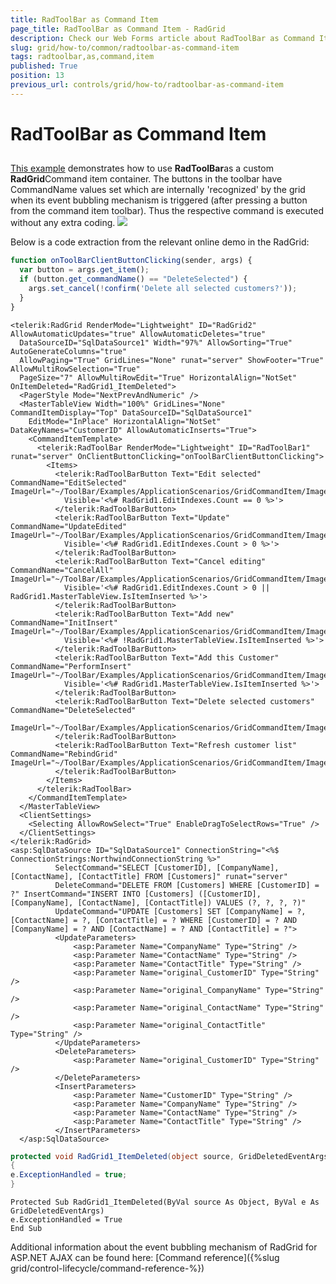 ```yaml
---
title: RadToolBar as Command Item
page_title: RadToolBar as Command Item - RadGrid
description: Check our Web Forms article about RadToolBar as Command Item.
slug: grid/how-to/common/radtoolbar-as-command-item
tags: radtoolbar,as,command,item
published: True
position: 13
previous_url: controls/grid/how-to/radtoolbar-as-command-item
---
```


# RadToolBar as Command Item



##

[This example](https://demos.telerik.com/aspnet-ajax/toolbar/examples/applicationscenarios/gridcommanditem/defaultcs.aspx?product=grid) demonstrates how to use **RadToolBar**as a custom **RadGrid**Command item container. The buttons in the toolbar have CommandName values set which are internally 'recognized' by the grid when its event bubbling mechanism is triggered (after pressing a button from the command item toolbar). Thus the respective command is executed without any extra coding.
![](../images/grdToolBarAsCommandItem_thumb.png)

Below is a code extraction from the relevant online demo in the RadGrid:



````JavaScript
function onToolBarClientButtonClicking(sender, args) {
  var button = args.get_item();
  if (button.get_commandName() == "DeleteSelected") {
    args.set_cancel(!confirm('Delete all selected customers?'));
  }
}
````
````ASP.NET
<telerik:RadGrid RenderMode="Lightweight" ID="RadGrid2" AllowAutomaticUpdates="true" AllowAutomaticDeletes="true"
  DataSourceID="SqlDataSource1" Width="97%" AllowSorting="True" AutoGenerateColumns="true"
  AllowPaging="True" GridLines="None" runat="server" ShowFooter="True" AllowMultiRowSelection="True"
  PageSize="7" AllowMultiRowEdit="True" HorizontalAlign="NotSet" OnItemDeleted="RadGrid1_ItemDeleted">
  <PagerStyle Mode="NextPrevAndNumeric" />
  <MasterTableView Width="100%" GridLines="None" CommandItemDisplay="Top" DataSourceID="SqlDataSource1"
    EditMode="InPlace" HorizontalAlign="NotSet" DataKeyNames="CustomerID" AllowAutomaticInserts="True">
    <CommandItemTemplate>
      <telerik:RadToolBar RenderMode="Lightweight" ID="RadToolBar1" runat="server" OnClientButtonClicking="onToolBarClientButtonClicking">
        <Items>
          <telerik:RadToolBarButton Text="Edit selected" CommandName="EditSelected" ImageUrl="~/ToolBar/Examples/ApplicationScenarios/GridCommandItem/Images/Edit.gif"
            Visible='<%# RadGrid1.EditIndexes.Count == 0 %>'>
          </telerik:RadToolBarButton>
          <telerik:RadToolBarButton Text="Update" CommandName="UpdateEdited" ImageUrl="~/ToolBar/Examples/ApplicationScenarios/GridCommandItem/Images/Update.gif"
            Visible='<%# RadGrid1.EditIndexes.Count > 0 %>'>
          </telerik:RadToolBarButton>
          <telerik:RadToolBarButton Text="Cancel editing" CommandName="CancelAll" ImageUrl="~/ToolBar/Examples/ApplicationScenarios/GridCommandItem/Images/Cancel.gif"
            Visible='<%# RadGrid1.EditIndexes.Count > 0 || RadGrid1.MasterTableView.IsItemInserted %>'>
          </telerik:RadToolBarButton>
          <telerik:RadToolBarButton Text="Add new" CommandName="InitInsert" ImageUrl="~/ToolBar/Examples/ApplicationScenarios/GridCommandItem/Images/AddRecord.gif"
            Visible='<%# !RadGrid1.MasterTableView.IsItemInserted %>'>
          </telerik:RadToolBarButton>
          <telerik:RadToolBarButton Text="Add this Customer" CommandName="PerformInsert" ImageUrl="~/ToolBar/Examples/ApplicationScenarios/GridCommandItem/Images/Insert.gif"
            Visible='<%# RadGrid1.MasterTableView.IsItemInserted %>'>
          </telerik:RadToolBarButton>
          <telerik:RadToolBarButton Text="Delete selected customers" CommandName="DeleteSelected"
            ImageUrl="~/ToolBar/Examples/ApplicationScenarios/GridCommandItem/Images/Delete.gif">
          </telerik:RadToolBarButton>
          <telerik:RadToolBarButton Text="Refresh customer list" CommandName="RebindGrid" ImageUrl="~/ToolBar/Examples/ApplicationScenarios/GridCommandItem/Images/Refresh.gif">
          </telerik:RadToolBarButton>
        </Items>
      </telerik:RadToolBar>
    </CommandItemTemplate>
  </MasterTableView>
  <ClientSettings>
    <Selecting AllowRowSelect="True" EnableDragToSelectRows="True" />
  </ClientSettings>
</telerik:RadGrid>
<asp:SqlDataSource ID="SqlDataSource1" ConnectionString="<%$ ConnectionStrings:NorthwindConnectionString %>"
          SelectCommand="SELECT [CustomerID], [CompanyName], [ContactName], [ContactTitle] FROM [Customers]" runat="server"
          DeleteCommand="DELETE FROM [Customers] WHERE [CustomerID] = ?" InsertCommand="INSERT INTO [Customers] ([CustomerID], [CompanyName], [ContactName], [ContactTitle]) VALUES (?, ?, ?, ?)"
          UpdateCommand="UPDATE [Customers] SET [CompanyName] = ?, [ContactName] = ?, [ContactTitle] = ? WHERE [CustomerID] = ? AND [CompanyName] = ? AND [ContactName] = ? AND [ContactTitle] = ?">
          <UpdateParameters>
              <asp:Parameter Name="CompanyName" Type="String" />
              <asp:Parameter Name="ContactName" Type="String" />
              <asp:Parameter Name="ContactTitle" Type="String" />
              <asp:Parameter Name="original_CustomerID" Type="String" />
              <asp:Parameter Name="original_CompanyName" Type="String" />
              <asp:Parameter Name="original_ContactName" Type="String" />
              <asp:Parameter Name="original_ContactTitle" Type="String" />
          </UpdateParameters>
          <DeleteParameters>
              <asp:Parameter Name="original_CustomerID" Type="String" />
          </DeleteParameters>
          <InsertParameters>
              <asp:Parameter Name="CustomerID" Type="String" />
              <asp:Parameter Name="CompanyName" Type="String" />
              <asp:Parameter Name="ContactName" Type="String" />
              <asp:Parameter Name="ContactTitle" Type="String" />
          </InsertParameters>
  </asp:SqlDataSource>
````
````C#
protected void RadGrid1_ItemDeleted(object source, GridDeletedEventArgs e)
{
e.ExceptionHandled = true;
}
````
````VB
Protected Sub RadGrid1_ItemDeleted(ByVal source As Object, ByVal e As GridDeletedEventArgs)
e.ExceptionHandled = True
End Sub
````

Additional information about the event bubbling mechanism of RadGrid for ASP.NET AJAX can be found here: [Command reference]({%slug grid/control-lifecycle/command-reference-%})
